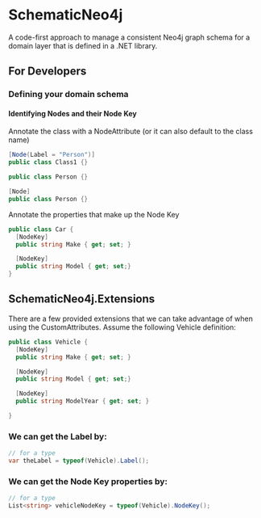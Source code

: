 # SchematicNeo4j
A code-first approach to manage a consistent Neo4j graph schema for a domain layer that is defined in a .NET library.

## For Developers

### Defining your domain schema

#### Identifying Nodes and their Node Key
Annotate the class with a NodeAttribute (or it can also default to the class name)
```csharp
[Node(Label = "Person")]
public class Class1 {}

public class Person {}

[Node]
public class Person {}
```
Annotate the properties that make up the Node Key
```csharp
public class Car {
  [NodeKey]
  public string Make { get; set; }

  [NodeKey]
  public string Model { get; set;}
}
```

## SchematicNeo4j.Extensions
There are a few provided extensions that we can take advantage of when using the CustomAttributes.
Assume the following Vehicle definition:
```csharp
public class Vehicle {
  [NodeKey]
  public string Make { get; set; }

  [NodeKey]
  public string Model { get; set;}

  [NodeKey]
  public string ModelYear { get; set; }

}
```

### We can get the Label by:
```csharp
// for a type
var theLabel = typeof(Vehicle).Label();
```

### We can get the Node Key properties by:
```csharp
// for a type
List<string> vehicleNodeKey = typeof(Vehicle).NodeKey();
```
